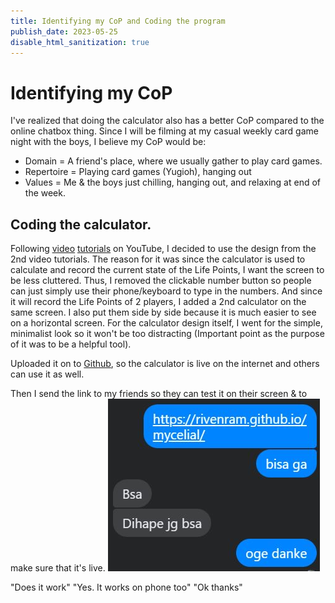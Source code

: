 ```yaml
---
title: Identifying my CoP and Coding the program
publish_date: 2023-05-25
disable_html_sanitization: true
---
```


# Identifying my CoP

I've realized that doing the calculator also has a better CoP compared to the online chatbox thing. Since I will be filming at my casual weekly card game night with the boys, I believe my CoP would be:

- Domain = A friend's place, where we usually gather to play card games.
- Repertoire = Playing card games (Yugioh), hanging out
- Values = Me & the boys just chilling, hanging out, and relaxing at end of the week.

##  Coding the calculator.
 
Following [video](https://youtu.be/QS6Y0ezhyCs) [tutorials](https://youtu.be/Exo7zmvRePs) on YouTube, I decided to use the design from the 2nd video tutorials.
The reason for it was since the calculator is used to calculate and record the current state of the Life Points, I want the screen to be less cluttered. Thus, I removed the clickable number button so people can just simply use their phone/keyboard to type in the numbers. And since it will record the Life Points of 2 players, I added a 2nd calculator on the same screen. I also put them side by side because it is much easier to see on a horizontal screen.
For the calculator design itself, I went for the simple, minimalist look so it won't be too distracting (Important point as the purpose of it was to be a helpful tool).

Uploaded it on to [Github](https://rivenram.github.io/mycelial/), so the calculator is live on the internet and others can use it as well. 

Then I send the link to my friends so they can test it on their screen & to make sure that it's live.
![bisaga](images/bisaga.jpg)

"Does it work"
"Yes. It works on phone too"
"Ok thanks"

